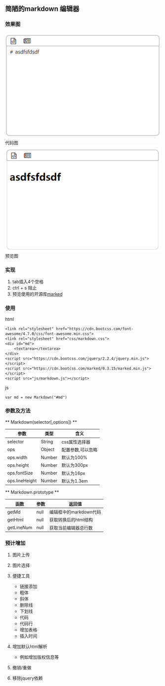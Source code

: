 ## 简陋的markdown 编辑器

### 效果图

![](imgs/preview-01.png)
代码图
![](imgs/preview-02.png)
预览图
### 实现

1. tab插入4个空格
2. ctrl + s 阻止
3. 预览使用的开源库[marked](https://github.com/markedjs/marked)


### 使用

html

	<link rel="stylesheet" href="https://cdn.bootcss.com/font-awesome/4.7.0/css/font-awesome.min.css">
	<link rel="stylesheet" href="css/markdown.css">
	<div id="md">
		<textarea></textarea>
	</div>
	<script src="https://cdn.bootcss.com/jquery/2.2.4/jquery.min.js"></script>
	<script src="https://cdn.bootcss.com/marked/0.3.15/marked.min.js"></script>
	<script src="js/markdown.js"></script>

js

	var md = new Markdown("#md")


### 参数及方法

** Markdown(selector[,options]) ** 

|参数|类型|含义|
|---|---|---|
|selector|String|css属性选择器|
|ops|Object|配置参数,可以忽略|
|ops.width|Number|默认为100%|
|ops.height|Number|默认为300px|
|ops.fontSize|Number|默认为16px|
|ops.lineHeight|Number|默认为1.3em|

** Markdown.prototype **

|函数|参数|返回值|
|---|---|---|
|getMd|null|编辑框中的markdown代码|
|getHtml|null|获取转换后的html结构|
|getLineNum|null|获取当前编辑器总行数|

### 预计增加

1. 图片上传
2. 图片选择
3. 便捷工具
	+ 链接添加
	+ 粗体
	+ 斜体
	+ 删除线
	+ 下划线
	+ 代码
	+ 代码行
	+ 增加表格
	+ 插入时间

4. 增加默认html解析
	+ 例如增加版权信息等
5. 撤销/重做
6. 移除jquery依赖
	



